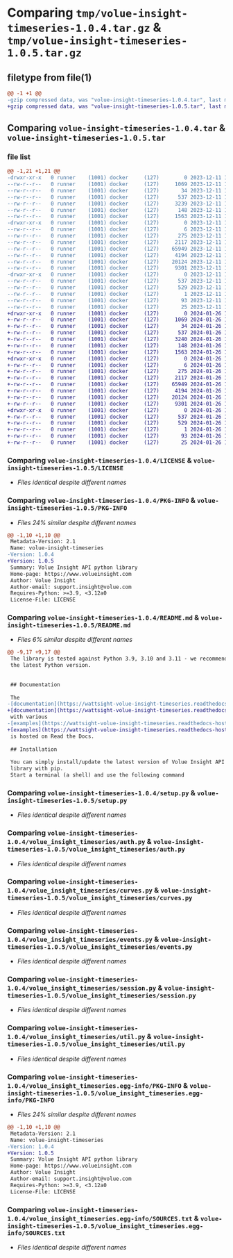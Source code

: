 # Comparing `tmp/volue-insight-timeseries-1.0.4.tar.gz` & `tmp/volue-insight-timeseries-1.0.5.tar.gz`

## filetype from file(1)

```diff
@@ -1 +1 @@
-gzip compressed data, was "volue-insight-timeseries-1.0.4.tar", last modified: Mon Dec 11 10:05:14 2023, max compression
+gzip compressed data, was "volue-insight-timeseries-1.0.5.tar", last modified: Fri Jan 26 13:51:06 2024, max compression
```

## Comparing `volue-insight-timeseries-1.0.4.tar` & `volue-insight-timeseries-1.0.5.tar`

### file list

```diff
@@ -1,21 +1,21 @@
-drwxr-xr-x   0 runner    (1001) docker     (127)        0 2023-12-11 10:05:14.719100 volue-insight-timeseries-1.0.4/
--rw-r--r--   0 runner    (1001) docker     (127)     1069 2023-12-11 10:05:08.000000 volue-insight-timeseries-1.0.4/LICENSE
--rw-r--r--   0 runner    (1001) docker     (127)       34 2023-12-11 10:05:08.000000 volue-insight-timeseries-1.0.4/MANIFEST.in
--rw-r--r--   0 runner    (1001) docker     (127)      537 2023-12-11 10:05:14.719100 volue-insight-timeseries-1.0.4/PKG-INFO
--rw-r--r--   0 runner    (1001) docker     (127)     3239 2023-12-11 10:05:08.000000 volue-insight-timeseries-1.0.4/README.md
--rw-r--r--   0 runner    (1001) docker     (127)      148 2023-12-11 10:05:14.719100 volue-insight-timeseries-1.0.4/setup.cfg
--rw-r--r--   0 runner    (1001) docker     (127)     1563 2023-12-11 10:05:08.000000 volue-insight-timeseries-1.0.4/setup.py
-drwxr-xr-x   0 runner    (1001) docker     (127)        0 2023-12-11 10:05:14.719100 volue-insight-timeseries-1.0.4/volue_insight_timeseries/
--rw-r--r--   0 runner    (1001) docker     (127)        6 2023-12-11 10:05:08.000000 volue-insight-timeseries-1.0.4/volue_insight_timeseries/VERSION
--rw-r--r--   0 runner    (1001) docker     (127)      275 2023-12-11 10:05:08.000000 volue-insight-timeseries-1.0.4/volue_insight_timeseries/__init__.py
--rw-r--r--   0 runner    (1001) docker     (127)     2117 2023-12-11 10:05:08.000000 volue-insight-timeseries-1.0.4/volue_insight_timeseries/auth.py
--rw-r--r--   0 runner    (1001) docker     (127)    65949 2023-12-11 10:05:08.000000 volue-insight-timeseries-1.0.4/volue_insight_timeseries/curves.py
--rw-r--r--   0 runner    (1001) docker     (127)     4194 2023-12-11 10:05:08.000000 volue-insight-timeseries-1.0.4/volue_insight_timeseries/events.py
--rw-r--r--   0 runner    (1001) docker     (127)    20124 2023-12-11 10:05:08.000000 volue-insight-timeseries-1.0.4/volue_insight_timeseries/session.py
--rw-r--r--   0 runner    (1001) docker     (127)     9301 2023-12-11 10:05:08.000000 volue-insight-timeseries-1.0.4/volue_insight_timeseries/util.py
-drwxr-xr-x   0 runner    (1001) docker     (127)        0 2023-12-11 10:05:14.719100 volue-insight-timeseries-1.0.4/volue_insight_timeseries.egg-info/
--rw-r--r--   0 runner    (1001) docker     (127)      537 2023-12-11 10:05:14.000000 volue-insight-timeseries-1.0.4/volue_insight_timeseries.egg-info/PKG-INFO
--rw-r--r--   0 runner    (1001) docker     (127)      529 2023-12-11 10:05:14.000000 volue-insight-timeseries-1.0.4/volue_insight_timeseries.egg-info/SOURCES.txt
--rw-r--r--   0 runner    (1001) docker     (127)        1 2023-12-11 10:05:14.000000 volue-insight-timeseries-1.0.4/volue_insight_timeseries.egg-info/dependency_links.txt
--rw-r--r--   0 runner    (1001) docker     (127)       93 2023-12-11 10:05:14.000000 volue-insight-timeseries-1.0.4/volue_insight_timeseries.egg-info/requires.txt
--rw-r--r--   0 runner    (1001) docker     (127)       25 2023-12-11 10:05:14.000000 volue-insight-timeseries-1.0.4/volue_insight_timeseries.egg-info/top_level.txt
+drwxr-xr-x   0 runner    (1001) docker     (127)        0 2024-01-26 13:51:06.187474 volue-insight-timeseries-1.0.5/
+-rw-r--r--   0 runner    (1001) docker     (127)     1069 2024-01-26 13:50:58.000000 volue-insight-timeseries-1.0.5/LICENSE
+-rw-r--r--   0 runner    (1001) docker     (127)       34 2024-01-26 13:50:58.000000 volue-insight-timeseries-1.0.5/MANIFEST.in
+-rw-r--r--   0 runner    (1001) docker     (127)      537 2024-01-26 13:51:06.187474 volue-insight-timeseries-1.0.5/PKG-INFO
+-rw-r--r--   0 runner    (1001) docker     (127)     3240 2024-01-26 13:50:58.000000 volue-insight-timeseries-1.0.5/README.md
+-rw-r--r--   0 runner    (1001) docker     (127)      148 2024-01-26 13:51:06.187474 volue-insight-timeseries-1.0.5/setup.cfg
+-rw-r--r--   0 runner    (1001) docker     (127)     1563 2024-01-26 13:50:58.000000 volue-insight-timeseries-1.0.5/setup.py
+drwxr-xr-x   0 runner    (1001) docker     (127)        0 2024-01-26 13:51:06.187474 volue-insight-timeseries-1.0.5/volue_insight_timeseries/
+-rw-r--r--   0 runner    (1001) docker     (127)        6 2024-01-26 13:50:58.000000 volue-insight-timeseries-1.0.5/volue_insight_timeseries/VERSION
+-rw-r--r--   0 runner    (1001) docker     (127)      275 2024-01-26 13:50:58.000000 volue-insight-timeseries-1.0.5/volue_insight_timeseries/__init__.py
+-rw-r--r--   0 runner    (1001) docker     (127)     2117 2024-01-26 13:50:58.000000 volue-insight-timeseries-1.0.5/volue_insight_timeseries/auth.py
+-rw-r--r--   0 runner    (1001) docker     (127)    65949 2024-01-26 13:50:58.000000 volue-insight-timeseries-1.0.5/volue_insight_timeseries/curves.py
+-rw-r--r--   0 runner    (1001) docker     (127)     4194 2024-01-26 13:50:58.000000 volue-insight-timeseries-1.0.5/volue_insight_timeseries/events.py
+-rw-r--r--   0 runner    (1001) docker     (127)    20124 2024-01-26 13:50:58.000000 volue-insight-timeseries-1.0.5/volue_insight_timeseries/session.py
+-rw-r--r--   0 runner    (1001) docker     (127)     9301 2024-01-26 13:50:58.000000 volue-insight-timeseries-1.0.5/volue_insight_timeseries/util.py
+drwxr-xr-x   0 runner    (1001) docker     (127)        0 2024-01-26 13:51:06.187474 volue-insight-timeseries-1.0.5/volue_insight_timeseries.egg-info/
+-rw-r--r--   0 runner    (1001) docker     (127)      537 2024-01-26 13:51:06.000000 volue-insight-timeseries-1.0.5/volue_insight_timeseries.egg-info/PKG-INFO
+-rw-r--r--   0 runner    (1001) docker     (127)      529 2024-01-26 13:51:06.000000 volue-insight-timeseries-1.0.5/volue_insight_timeseries.egg-info/SOURCES.txt
+-rw-r--r--   0 runner    (1001) docker     (127)        1 2024-01-26 13:51:06.000000 volue-insight-timeseries-1.0.5/volue_insight_timeseries.egg-info/dependency_links.txt
+-rw-r--r--   0 runner    (1001) docker     (127)       93 2024-01-26 13:51:06.000000 volue-insight-timeseries-1.0.5/volue_insight_timeseries.egg-info/requires.txt
+-rw-r--r--   0 runner    (1001) docker     (127)       25 2024-01-26 13:51:06.000000 volue-insight-timeseries-1.0.5/volue_insight_timeseries.egg-info/top_level.txt
```

### Comparing `volue-insight-timeseries-1.0.4/LICENSE` & `volue-insight-timeseries-1.0.5/LICENSE`

 * *Files identical despite different names*

### Comparing `volue-insight-timeseries-1.0.4/PKG-INFO` & `volue-insight-timeseries-1.0.5/PKG-INFO`

 * *Files 24% similar despite different names*

```diff
@@ -1,10 +1,10 @@
 Metadata-Version: 2.1
 Name: volue-insight-timeseries
-Version: 1.0.4
+Version: 1.0.5
 Summary: Volue Insight API python library
 Home-page: https://www.volueinsight.com
 Author: Volue Insight
 Author-email: support.insight@volue.com
 Requires-Python: >=3.9, <3.12a0
 License-File: LICENSE
```

### Comparing `volue-insight-timeseries-1.0.4/README.md` & `volue-insight-timeseries-1.0.5/README.md`

 * *Files 6% similar despite different names*

```diff
@@ -9,17 +9,17 @@
 The library is tested against Python 3.9, 3.10 and 3.11 - we recommend using 
 the latest Python version.
 
 
 ## Documentation
 
 The 
-[documentation](https://wattsight-volue-insight-timeseries.readthedocs-hosted.com/en/latest/ 
+[documentation](https://wattsight-volue-insight-timeseries.readthedocs-hosted.com/en/master/) 
 with various 
-[examples](https://wattsight-volue-insight-timeseries.readthedocs-hosted.com/en/latest/examples.html)
+[examples](https://wattsight-volue-insight-timeseries.readthedocs-hosted.com/en/master/examples.html)
 is hosted on Read the Docs.
 
 ## Installation
 
 You can simply install/update the latest version of Volue Insight API python
 library with pip.
 Start a terminal (a shell) and use the following command
```

### Comparing `volue-insight-timeseries-1.0.4/setup.py` & `volue-insight-timeseries-1.0.5/setup.py`

 * *Files identical despite different names*

### Comparing `volue-insight-timeseries-1.0.4/volue_insight_timeseries/auth.py` & `volue-insight-timeseries-1.0.5/volue_insight_timeseries/auth.py`

 * *Files identical despite different names*

### Comparing `volue-insight-timeseries-1.0.4/volue_insight_timeseries/curves.py` & `volue-insight-timeseries-1.0.5/volue_insight_timeseries/curves.py`

 * *Files identical despite different names*

### Comparing `volue-insight-timeseries-1.0.4/volue_insight_timeseries/events.py` & `volue-insight-timeseries-1.0.5/volue_insight_timeseries/events.py`

 * *Files identical despite different names*

### Comparing `volue-insight-timeseries-1.0.4/volue_insight_timeseries/session.py` & `volue-insight-timeseries-1.0.5/volue_insight_timeseries/session.py`

 * *Files identical despite different names*

### Comparing `volue-insight-timeseries-1.0.4/volue_insight_timeseries/util.py` & `volue-insight-timeseries-1.0.5/volue_insight_timeseries/util.py`

 * *Files identical despite different names*

### Comparing `volue-insight-timeseries-1.0.4/volue_insight_timeseries.egg-info/PKG-INFO` & `volue-insight-timeseries-1.0.5/volue_insight_timeseries.egg-info/PKG-INFO`

 * *Files 24% similar despite different names*

```diff
@@ -1,10 +1,10 @@
 Metadata-Version: 2.1
 Name: volue-insight-timeseries
-Version: 1.0.4
+Version: 1.0.5
 Summary: Volue Insight API python library
 Home-page: https://www.volueinsight.com
 Author: Volue Insight
 Author-email: support.insight@volue.com
 Requires-Python: >=3.9, <3.12a0
 License-File: LICENSE
```

### Comparing `volue-insight-timeseries-1.0.4/volue_insight_timeseries.egg-info/SOURCES.txt` & `volue-insight-timeseries-1.0.5/volue_insight_timeseries.egg-info/SOURCES.txt`

 * *Files identical despite different names*

